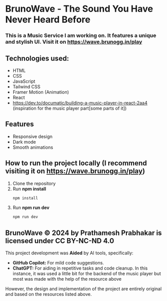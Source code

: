 # BrunoWave -  The Sound You Have Never Heard Before

### This is a Music Service I am working on. It features a unique and stylish UI. Visit it on https://wave.brunogg.in/play

## Technologies used:
- HTML
- CSS
- JavaScript
- Tailwind CSS
- Framer Motion (Animation)
- React
- https://dev.to/documatic/building-a-music-player-in-react-2aa4 (inspiration for the music player part[some parts of it])

## Features
- Responsive design
- Dark mode
- Smooth animations

## How to run the project locally (I recommend visiting it on https://wave.brunogg.in/play)
1. Clone the repository
2. Run **npm install**
    ```bash
    npm install
    ```
3. Run **npm run dev**
    ```bash
    npm run dev
    ```

## BrunoWave © 2024 by Prathamesh Prabhakar is licensed under CC BY-NC-ND 4.0 

This project development was **Aided** by AI tools, specifically:

* **GitHub Copilot:** For mild code suggestions.
* **ChatGPT:** For aiding in repetitive tasks and code cleanup. In this instance, it was used a little bit for the backend of the music player but most was made with the help of the resource above

However, the design and implementation of the project are entirely original and based on the resources listed above.
